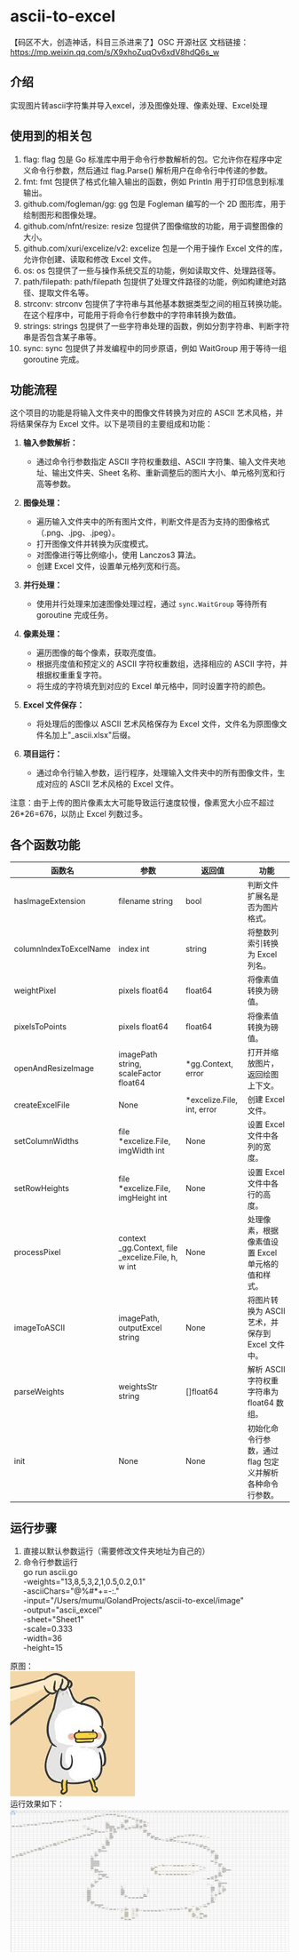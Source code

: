 # ascii-to-excel
【码区不大，创造神话，科目三杀进来了】OSC 开源社区
文档链接：https://mp.weixin.qq.com/s/X9xhoZuqOv6xdV8hdQ6s_w
## 介绍
实现图片转ascii字符集并导入excel，涉及图像处理、像素处理、Excel处理
## 使用到的相关包
1. flag: flag 包是 Go 标准库中用于命令行参数解析的包。它允许你在程序中定义命令行参数，然后通过 flag.Parse() 解析用户在命令行中传递的参数。
2.  fmt: fmt 包提供了格式化输入输出的函数，例如 Println 用于打印信息到标准输出。
3.  github.com/fogleman/gg: gg 包是 Fogleman 编写的一个 2D 图形库，用于绘制图形和图像处理。
4.  github.com/nfnt/resize: resize 包提供了图像缩放的功能，用于调整图像的大小。
5.  github.com/xuri/excelize/v2: excelize 包是一个用于操作 Excel 文件的库，允许你创建、读取和修改 Excel 文件。
6.  os: os 包提供了一些与操作系统交互的功能，例如读取文件、处理路径等。
7.  path/filepath: path/filepath 包提供了处理文件路径的功能，例如构建绝对路径、提取文件名等。
8.  strconv: strconv 包提供了字符串与其他基本数据类型之间的相互转换功能。在这个程序中，可能用于将命令行参数中的字符串转换为数值。
9.  strings: strings 包提供了一些字符串处理的函数，例如分割字符串、判断字符串是否包含某子串等。
10.  sync: sync 包提供了并发编程中的同步原语，例如 WaitGroup 用于等待一组 goroutine 完成。 
## 功能流程
这个项目的功能是将输入文件夹中的图像文件转换为对应的 ASCII 艺术风格，并将结果保存为 Excel 文件。以下是项目的主要组成和功能：

1. **输入参数解析：**
    - 通过命令行参数指定 ASCII 字符权重数组、ASCII 字符集、输入文件夹地址、输出文件夹、Sheet 名称、重新调整后的图片大小、单元格列宽和行高等参数。

2. **图像处理：**
    - 遍历输入文件夹中的所有图片文件，判断文件是否为支持的图像格式（.png、.jpg、.jpeg）。
    - 打开图像文件并转换为灰度模式。
    - 对图像进行等比例缩小，使用 Lanczos3 算法。
    - 创建 Excel 文件，设置单元格列宽和行高。

3. **并行处理：**
    - 使用并行处理来加速图像处理过程，通过 `sync.WaitGroup` 等待所有 goroutine 完成任务。

4. **像素处理：**
    - 遍历图像的每个像素，获取亮度值。
    - 根据亮度值和预定义的 ASCII 字符权重数组，选择相应的 ASCII 字符，并根据权重重复字符。
    - 将生成的字符填充到对应的 Excel 单元格中，同时设置字符的颜色。

5. **Excel 文件保存：**
    - 将处理后的图像以 ASCII 艺术风格保存为 Excel 文件，文件名为原图像文件名加上"_ascii.xlsx"后缀。

6. **项目运行：**
    - 通过命令行输入参数，运行程序，处理输入文件夹中的所有图像文件，生成对应的 ASCII 艺术风格的 Excel 文件。

注意：由于上传的图片像素太大可能导致运行速度较慢，像素宽大小应不超过 26*26=676，以防止 Excel 列数过多。
## 各个函数功能
| 函数名 | 参数 | 返回值 | 功能 |
| --- | --- | --- | --- |
| hasImageExtension | filename string | bool | 判断文件扩展名是否为图片格式。 |
| columnIndexToExcelName | index int | string | 将整数列索引转换为 Excel 列名。 |
| weightPixel | pixels float64 | float64 | 将像素值转换为磅值。 |
| pixelsToPoints | pixels float64 | float64 | 将像素值转换为磅值。 |
| openAndResizeImage | imagePath string, scaleFactor float64 | *gg.Context, error | 打开并缩放图片，返回绘图上下文。 |
| createExcelFile | None | *excelize.File, int, error | 创建 Excel 文件。 |
| setColumnWidths | file *excelize.File, imgWidth int | None | 设置 Excel 文件中各列的宽度。 |
| setRowHeights | file *excelize.File, imgHeight int | None | 设置 Excel 文件中各行的高度。 |
| processPixel | context _gg.Context, file _excelize.File, h, w int | None | 处理像素，根据像素值设置 Excel 单元格的值和样式。 |
| imageToASCII | imagePath, outputExcel string | None | 将图片转换为 ASCII 艺术，并保存到 Excel 文件中。 |
| parseWeights | weightsStr string | []float64 | 解析 ASCII 字符权重字符串为 float64 数组。 |
| init | None | None | 初始化命令行参数，通过 flag 包定义并解析各种命令行参数。

## 运行步骤
1. 直接以默认参数运行（需要修改文件夹地址为自己的）
2. 命令行参数运行\
   go run ascii.go \
   -weights="13,8,5,3,2,1,0.5,0.2,0.1" \
   -asciiChars="@%#*+=-:." \
   -input="/Users/mumu/GolandProjects/ascii-to-excel/image" \
   -output="ascii_excel" \
   -sheet="Sheet1" \
   -scale=0.333 \
   -width=36 \
   -height=15

原图：\
![1.jpeg](image%2F1.jpeg)\
运行效果如下：
![img.png](img.png)
